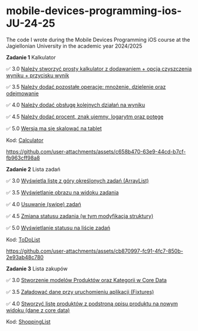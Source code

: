 # mobile-devices-programming-ios-JU-24-25
The code I wrote during the Mobile Devices Programming iOS course at the Jagiellonian University in the academic year 2024/2025

**Zadanie 1** Kalkulator

:white_check_mark: 3.0 [Należy stworzyć prosty kalkulator z dodawaniem + opcja czyszczenia wyniku + przycisku wynik](https://github.com/Tirodoragon/mobile-devices-programming-ios-JU-24-25/commit/72c8782548b9487c585b8cbcc228de8dca917441)

:white_check_mark: 3.5 [Należy dodać pozostałe operacje: mnożenie, dzielenie oraz odejmowanie](https://github.com/Tirodoragon/mobile-devices-programming-ios-JU-24-25/commit/1a980deb03b278fa4aa1313a2f9bdadc8009a4ec)

:white_check_mark: 4.0 [Należy dodać obsługę kolejnych działań na wyniku](https://github.com/Tirodoragon/mobile-devices-programming-ios-JU-24-25/commit/72c8782548b9487c585b8cbcc228de8dca917441)

:white_check_mark: 4.5 [Należy dodać procent, znak ujemny, logarytm oraz potęgę](https://github.com/Tirodoragon/mobile-devices-programming-ios-JU-24-25/commit/a90523439b419ed82d7255f286e4c79ed420185c)

:white_check_mark: 5.0 [Wersja ma się skalować na tablet](https://github.com/Tirodoragon/mobile-devices-programming-ios-JU-24-25/commit/846fec55b965e4456b73451cc94d66842feb7f36)

Kod: [Calculator](https://github.com/Tirodoragon/mobile-devices-programming-ios-JU-24-25/tree/main/Calculator)

https://github.com/user-attachments/assets/c658b470-63e9-44cd-b7cf-fb963cff98a8

**Zadanie 2** Lista zadań

:white_check_mark: 3.0 [Wyświetla listę z góry określonych zadań (ArrayList)](https://github.com/Tirodoragon/mobile-devices-programming-ios-JU-24-25/commit/432fe3fa46193adc00dd8a2b0ea8d667082e278b)

:white_check_mark: 3.5 [Wyświetlanie obrazu na widoku zadania](https://github.com/Tirodoragon/mobile-devices-programming-ios-JU-24-25/commit/61e3bce5dc2d50aab6756e3d4d82133b5c501515)

:white_check_mark: 4.0 [Usuwanie (swipe) zadań](https://github.com/Tirodoragon/mobile-devices-programming-ios-JU-24-25/commit/33476d913d34461d89de2cd8cf721c4e701fa6b2)

:white_check_mark: 4.5 [Zmiana statusu zadania (w tym modyfikacja struktury)](https://github.com/Tirodoragon/mobile-devices-programming-ios-JU-24-25/commit/64c9672a9c1bc3c50a37613f3fd3c94daa37e515)

:white_check_mark: 5.0 [Wyświetlanie statusu na liście zadań](https://github.com/Tirodoragon/mobile-devices-programming-ios-JU-24-25/commit/3c68ef2d1e452a4870afa23419efc7d289abe7a7)

Kod: [ToDoList](https://github.com/Tirodoragon/mobile-devices-programming-ios-JU-24-25/tree/main/ToDoList)

https://github.com/user-attachments/assets/cb870997-fc91-4fc7-850b-2e93ab48c780

**Zadanie 3** Lista zakupów

:white_check_mark: 3.0 [Stworzenie modelów Produktów oraz Kategorii w Core Data](https://github.com/Tirodoragon/mobile-devices-programming-ios-JU-24-25/commit/023df0eed8d63229eb7b71909ed7b1555f28d90a)

:white_check_mark: 3.5 [Załadować dane przy uruchomieniu aplikacji (Fixtures)](https://github.com/Tirodoragon/mobile-devices-programming-ios-JU-24-25/commit/359c3a53ea43aec5a26749d5b9d3c70b2c7fd893)

:white_check_mark: 4.0 [Stworzyć listę produktów z podstroną opisu produktu na nowym widoku (dane z core data)](https://github.com/Tirodoragon/mobile-devices-programming-ios-JU-24-25/commit/b17a4e1bafb1386260ec212023de482151452a9f)

Kod: [ShoppingList](https://github.com/Tirodoragon/mobile-devices-programming-ios-JU-24-25/tree/main/ShoppingList)
